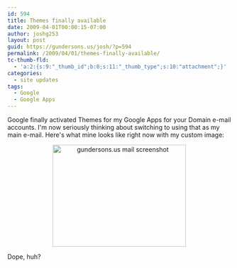```yaml
---
id: 594
title: Themes finally available
date: 2009-04-01T00:00:15-07:00
author: joshg253
layout: post
guid: https://gundersons.us/josh/?p=594
permalink: /2009/04/01/themes-finally-available/
tc-thumb-fld:
  - 'a:2:{s:9:"_thumb_id";b:0;s:11:"_thumb_type";s:10:"attachment";}'
categories:
  - site updates
tags:
  - Google
  - Google Apps
---
```

Google finally activated Themes for my Google Apps for your Domain e-mail accounts. I'm now seriously thinking about switching to using that as my main e-mail. Here's what mine looks like right now with my custom image:

<p style="text-align: center"><a href="/josh/wp-content/uploads/2009/03/mail-ss.png"><img class="aligncenter size-medium wp-image-596" style="border: 0pt none" title="gundersons.us mail screenshot" src="/josh/wp-content/uploads/2009/03/mail-ss-300x230.png" alt="gundersons.us mail screenshot" width="300" height="230" /></a></p>

Dope, huh?